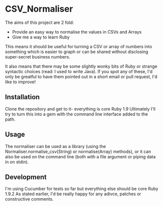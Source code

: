 CSV_Normaliser
==============

The aims of this project are 2 fold:
- Provide an easy way to normalise the values in CSVs and Arrays
- Give me a way to learn Ruby

This means it should be useful for turning a CSV or array of numbers into something
which is easier to graph or can be shared without disclosing super-secret business
numbers.

It also means that there may be some slightly wonky bits of Ruby or strange syntactic
choices (read: I used to write Java). If you spot any of these, I'd only be greatful
to have them pointed out in a short email or pull request, I'd like to improve!

Installation
------------
Clone the repository and get to it- everything is core Ruby 1.9
Ultimately I'll try to turn this into a gem with the command line interface added to the path.

Usage
-----
The normaliser can be used as a library (using the Normaliser.normalise\_csv(String) or
normalise(Array) methods), or it can also be used on the command line (both with a file
argument or piping data in on stdin).

Development
-----------
I'm using Cucumber for tests so far but everything else should be core Ruby 1.9.2
As stated earlier, I'd be really happy for any adivce, patches or constructive comments.

